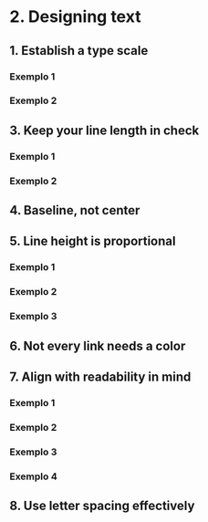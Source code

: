 # 2. Designing text
## 1. Establish a type scale
### Exemplo 1
### Exemplo 2
## 3. Keep your line length in check
### Exemplo 1
### Exemplo 2
## 4. Baseline, not center
## 5. Line height is proportional
### Exemplo 1
### Exemplo 2
### Exemplo 3
## 6. Not every link needs a color
## 7. Align with readability in mind
### Exemplo 1
### Exemplo 2
### Exemplo 3
### Exemplo 4
## 8. Use letter spacing effectively
